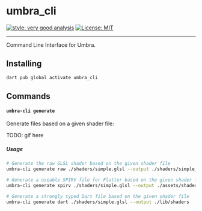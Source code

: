 # umbra_cli

[![style: very good analysis][very_good_analysis_badge]][very_good_analysis_link]
[![License: MIT][license_badge]][license_link]

---

Command Line Interface for Umbra.

## Installing

```sh
dart pub global activate umbra_cli
```

## Commands

#### `umbra-cli generate`

Generate files based on a given shader file:

TODO: gif here

##### Usage

```sh
# Generate the raw GLSL shader based on the given shader file
umbra-cli generate raw ./shaders/simple.glsl --output ./shaders/simple_raw.glsl

# Generate a useable SPIRV file for Flutter based on the given shader file
umbra-cli generate spirv ./shaders/simple.glsl --output ./assets/shaders

# Generate a strongly typed Dart file based on the given shader file
umbra-cli generate dart ./shaders/simple.glsl --output ./lib/shaders
```

[license_badge]: https://img.shields.io/badge/license-MIT-blue.svg
[license_link]: https://opensource.org/licenses/MIT
[very_good_analysis_badge]: https://img.shields.io/badge/style-very_good_analysis-B22C89.svg
[very_good_analysis_link]: https://pub.dev/packages/very_good_analysis